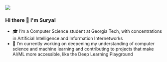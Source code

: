 ![](https://komarev.com/ghpvc/?username=codingwithsurya&color=green)

### Hi there 👋 I'm Surya!



- 🎓 I’m a Computer Science student at Georgia Tech, with concentrations in Artificial Intelligence and Information Internetworks
- 🔭 I’m currently working on deepening my understanding of computer science and machine learning and contributing to projects that make AI/ML more accessible, like the Deep Learning Playground
